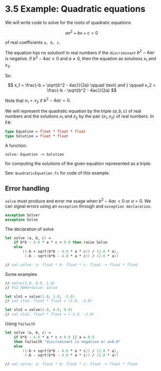 ﻿# 3.5 Example: Quadratic equations

We will write code to solve for the roots of quadratic equations

$$
ax^2 + bx + c = 0
$$

of real coefficients `a, b, c`.

The equation has no solutionf in real numbers if the `discriminant` $b^2 - 4ac$ is negative. if  $b^2 - 4ac \geq 0$ and $a \neq 0$, then the equation as solutions $x_1$ and $x_2$.

So:

$$
x_1 = \frac{-b + \sqrt{b^2 - 4ac}}{2a} \qquad \text{ and } \qquad x_2 = \frac{-b - \sqrt{b^2 - 4ac}}{2a}
$$

Note that $x_1 = x_2$ if $b^2 - 4ac = 0$.

We will represent the quadratic equation by the triple $(a,b,c)$ of real numbers and the solutions $x_1$ and $x_2$ by the pair $(x_1, x_2)$ of real numbers. In F#:

```fsharp
type Equation = float * float * float
type Solution = float * float
```

A function:

```fsharp
solve: Equation -> Solution
```

for computing the solutions of the given equation represented as a triple.

See: `QuadraticEquation.fs` for code of this example.

## Error handling

`solve` must produce and error me ssage when $b^2 - 4ac < 0$ or $a = 0$. We can signal errors using an `exception` through and `exception declaration`.

```fsharp
exception Solver
exception Solve
```

The declaration of solve

```fsharp
let solve (a, b, c) =
    if b*b - 4.0 * a * c < 0.0 then raise Solve
    else
        ((-b + sqrt(b*b - 4.0 * a * c)) / (2.0 * a),
         (-b - sqrt(b*b - 4.0 * a * c)) / (2.0 * a))

// val solve: a: float * b: float * c: float -> float * float         
```

Some examples

```fsharp
// solve(1.0, 0.0, 1.0)
// FSI_0004+Solve: Solve

let sln1 = solve(1.0, 1.0, -2.0)
// val sln1: float * float = (1.0, -2.0)

let sln2 = solve(2.0, 8.0, 8.0)
// val sln2: float * float = (-2.0, -2.0)
```

Using `failwith`

```fsharp
let solve (a, b, c) =
    if b*b - 4.0 * a * c < 0.0 || a = 0.0
    then failwith "discriminant is negative or a=0.0"
    else
        ((-b + sqrt(b*b - 4.0 * a * c)) / (2.0 * a),
         (-b - sqrt(b*b - 4.0 * a * c)) / (2.0 * a))

// val solve: a: float * b: float * c: float -> float * float         
```
